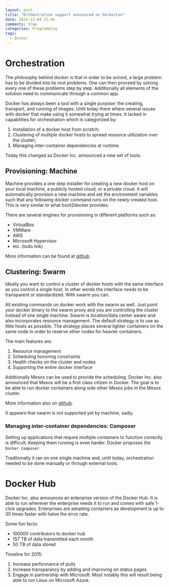 ```yaml
---
layout: post
title: "Orchestration support announced on DockerCon"
date: 2014-12-04 21:46
comments: true
categories: Programming
tags:
  - Docker
---
```

# Orchestration

The philosophy behind docker is that in order to be solved, a large problem has to be divided into its root problems. One can then proceed by solving every one of these problems step by step. Additionally all elements of the solution need to communicate through a common app.

Docker has always been a tool with a single purpose: the creating, transport, and running of images. Until today there where several issues with docker that make using it somewhat trying at times. It lacked in capabilities for orchestration which is categorized by:

1. Installation of a docker host from scratch;
2. Clustering of multiple docker hosts to spread resource utilization over the cluster;
3. Managing inter-container dependencies at runtime.

Today this changed as Docker Inc. announced a new set of tools.

## Provisioning: Machine

Machine provides a one step installer for creating a new docker host on your local machine, a publicly hosted cloud, or a private cloud. It will automatically provision a new machine and set the environment variables such that any following docker command runs on the newly created host. This is very similar to what boot2docker provides.

There are several engines for provisioning in different platforms such as:

* VirtualBox
* VMWare
* AWS
* Microsoft Hypervisor
* etc. (todo link)

More information can be found at [github](https://github.com/docker/machine).

## Clustering: Swarm

Ideally you want to control a cluster of docker hosts with the same interface as you control a single host. In other words the interface needs to be transparent or standardized. With swarm you can.

All existing commands on docker work with the swarm as well. Just point your docker binary to the swarm proxy and you are controlling the cluster instead of one single machine. Swarm is location/data center aware and also incorporates resource management. The default strategy is to use as little hosts as possible. The strategy places several lighter containers on the same node in order to reserve other nodes for heavier containers.

The main features are:

1. Resource management
2. Scheduling honoring constraints
3. Health checks on the cluster and nodes
4. Supporting the entire docker interface

Additionally Mesos can be used to provide the scheduling. Docker Inc. also announced that Mesos will be a first class citizen in Docker. The goal is to be able to run docker containers along side other Mesos jobs in the Mesos cluster.

More information also on [github](https://github.com/docker/swarm).

It appears that swarm is not supported yet by machine, sadly.

### Managing inter-container dependencies: Composer

Setting up applications that require multiple containers to function correctly is difficult. Keeping them running is even harder. Docker proposes the `Docker Composer`.

Traditionally it ran on one single machine and, until today, orchestration needed to be done manually or through external tools.


# Docker Hub

Docker Inc. also announces an enterprise version of the Docker Hub. It is able to run wherever the enterprise needs it to run and comes with safe 1-click upgrades. Enterprises are adopting containers as development is up to 30 times faster with halve the error rate.

Some fun facts:

* 100000 contributors to docker hub
* 157 TB of data transmitted each month
* 50 TB of data stored

Timeline for 2015:

1. Increase performance of pulls
2. Increase transparancy by adding and improving on status pages
3. Engage in partnership with Microsoft. Most notably this will result being able to run Linux on Microsoft Azure.

